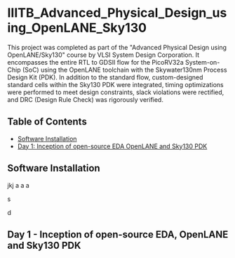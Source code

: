 # IIITB_Advanced_Physical_Design_using_OpenLANE_Sky130

This project was completed as part of the "Advanced Physical Design using OpenLANE/Sky130" course by VLSI System Design Corporation. It encompasses the entire RTL to GDSII flow for the PicoRV32a System-on-Chip (SoC) using the OpenLANE toolchain with the Skywater130nm Process Design Kit (PDK). In addition to the standard flow, custom-designed standard cells within the Sky130 PDK were integrated, timing optimizations were performed to meet design constraints, slack violations were rectified, and DRC (Design Rule Check) was rigorously verified.

## Table of Contents
- [Software Installation](#software-installation)
- [Day 1: Inception of open-source EDA OpenLANE and Sky130 PDK](#day-1-inception-of-open-source-eda-openlane-and-sky130-pdk)

## Software Installation




jkj
a
a
a



s



d
## Day 1 - Inception of open-source EDA, OpenLANE and Sky130 PDK
